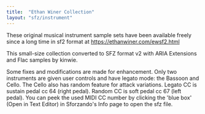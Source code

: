 ```yaml
---
title:  "Ethan Winer Collection"
layout: "sfz/instrument"
---
```

These original musical instrument sample sets have been available freely
since a long time in sf2 format at https://ethanwiner.com/ewsf2.html

This small-size collection converted to SFZ format v2 with ARIA Extensions
and Flac samples by kinwie.

Some fixes and modifications are made for enhancement.
Only two instruments are given user controls and have legato mode:
the Bassoon and Cello.
The Cello also has random feature for attack variations.
Legato CC is sustain pedal cc 64 (right pedal).
Random CC is soft pedal cc 67 (left pedal).
You can peek the used MIDI CC number by clicking the 'blue box'
(Open in Text Editor) in Sforzando's Info page to open the sfz file.
